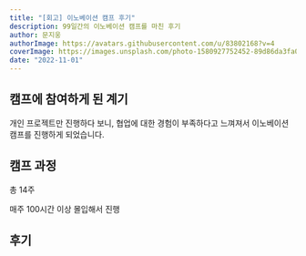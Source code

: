 ```yaml
---
title: "[회고] 이노베이션 캠프 후기"
description: 99일간의 이노베이션 캠프를 마친 후기
author: 문지웅
authorImage: https://avatars.githubusercontent.com/u/83802168?v=4
coverImage: https://images.unsplash.com/photo-1580927752452-89d86da3fa0a?ixlib=rb-1.2.1&ixid=MnwxMjA3fDB8MHxwaG90by1wYWdlfHx8fGVufDB8fHx8&auto=format&fit=crop&w=1540&q=50
date: "2022-11-01"
---
```


## 캠프에 참여하게 된 계기

개인 프로젝트만 진행하다 보니, 협업에 대한 경험이 부족하다고 느껴져서 이노베이션 캠프를 진행하게 되었습니다.

## 캠프 과정

총 14주

매주 100시간 이상 몰입해서 진행

## 후기
